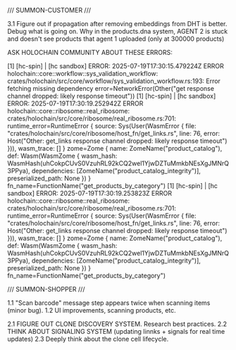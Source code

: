 /// SUMMON-CUSTOMER ///

3.1 Figure out if propagation after removing embeddings from DHT is better. Debug what is going on. Why in the products.dna system, AGENT 2 is stuck and doesn't see products that agent 1 uploaded (only at 300000 products)

ASK HOLOCHAIN COMMUNITY ABOUT THESE ERRORS: 

[1] [hc-spin] | [hc sandbox] ERROR: 2025-07-19T17:30:15.479224Z ERROR holochain::core::workflow::sys_validation_workflow: crates/holochain/src/core/workflow/sys_validation_workflow.rs:193: Error fetching missing dependency error=NetworkError(Other("get response channel dropped: likely response timeout"))
[1] [hc-spin] | [hc sandbox] ERROR: 2025-07-19T17:30:19.252942Z ERROR holochain::core::ribosome::real_ribosome: crates/holochain/src/core/ribosome/real_ribosome.rs:701: runtime_error=RuntimeError { source: Sys(User(WasmError { file: "crates/holochain/src/core/ribosome/host_fn/get_links.rs", line: 76, error: Host("Other: get_links response channel dropped: likely response timeout") })), wasm_trace: [] } zome=Zome { name: ZomeName("product_catalog"), def: Wasm(WasmZome { wasm_hash: WasmHash(uhCokpCUvS0VzuhRL92kCQ2wel1YjwDZTuMmkbNEsXgJMNrQ3PPya), dependencies: [ZomeName("product_catalog_integrity")], preserialized_path: None }) } fn_name=FunctionName("get_products_by_category")
[1] [hc-spin] | [hc sandbox] ERROR: 2025-07-19T17:30:19.253823Z ERROR holochain::core::ribosome::real_ribosome: crates/holochain/src/core/ribosome/real_ribosome.rs:701: runtime_error=RuntimeError { source: Sys(User(WasmError { file: "crates/holochain/src/core/ribosome/host_fn/get_links.rs", line: 76, error: Host("Other: get_links response channel dropped: likely response timeout") })), wasm_trace: [] } zome=Zome { name: ZomeName("product_catalog"), def: Wasm(WasmZome { wasm_hash: WasmHash(uhCokpCUvS0VzuhRL92kCQ2wel1YjwDZTuMmkbNEsXgJMNrQ3PPya), dependencies: [ZomeName("product_catalog_integrity")], preserialized_path: None }) } fn_name=FunctionName("get_products_by_category")

/// SUMMON-SHOPPER ///

1.1 "Scan barcode" message step appears twice when scanning items (minor bug).
1.2 UI improvements, scanning products, etc. 

2.1 FIGURE OUT CLONE DISCOVERY SYSTEM. Research best practices.
2.2 THINK ABOUT SIGNALING SYSTEM (updating linnks + signals for real time updates)
2.3 Deeply think about the clone cell lifecycle. 

